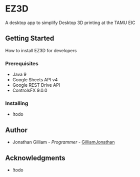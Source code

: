 # EZ3D
A desktop app to simplify Desktop 3D printing at the TAMU EIC
## Getting Started
How to install EZ3D for developers
### Prerequisites
- Java 9
- Google Sheets API v4
- Google REST Drive API
- ControlsFX 9.0.0
### Installing
- !todo
## Author
- Jonathan Gilliam - _Programmer_ - [GilliamJonathan](https://github.com/GilliamJonathan)
## Acknowledgments
- !todo
